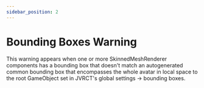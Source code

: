 ```yaml
---
sidebar_position: 2
---
```


# Bounding Boxes Warning

This warning appears when one or more SkinnedMeshRenderer components has a bounding box that doesn't match an autogenerated common bounding box that encompasses the whole avatar in local space to the root GameObject set in JVRCT's global settings -> bounding boxes.